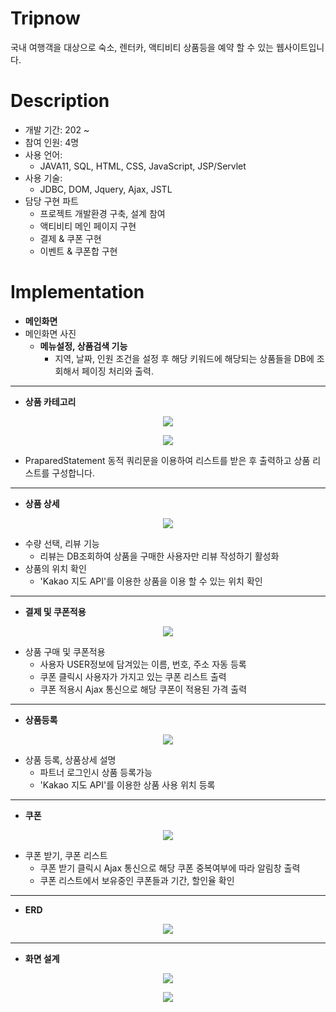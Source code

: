 # Tripnow
국내 여행객을 대상으로 숙소, 렌터카, 액티비티 상품등을 예약 할 수 있는 웹사이트입니다.

# Description
* 개발 기간: 202 ~ 
* 참여 인원: 4명
* 사용 언어: 
  * JAVA11, SQL, HTML, CSS, JavaScript, JSP/Servlet
* 사용 기술:
  *  JDBC, DOM, Jquery, Ajax, JSTL
* 담당 구현 파트
  -  프로젝트 개발환경 구축, 설계 참여
  -  액티비티 메인 페이지 구현
  -  결제 & 쿠폰 구현
  -  이벤트 & 쿠폰합 구현

# Implementation
* **메인화면**
* 메인화면 사진
  * **메뉴설정, 상품검색 기능**
    * 지역, 날짜, 인원 조건을 설정 후 해당 키워드에 해당되는 상품들을 DB에 조회해서 페이징 처리와 출력.

___
* **상품 카테고리**
 <p align="center"><img src="https://github.com/JungleSpider/TripNow/blob/master/src/main/webapp/file/%EB%A9%94%EC%9D%B8%ED%99%94%EB%A9%B4.PNG?raw=true"/></p>
 <p align="center"><img src="https://github.com/JungleSpider/TripNow/blob/master/src/main/webapp/file/%EB%A6%AC%EC%8A%A4%ED%8A%B8%20%EC%BD%94%EB%93%9C.PNG?raw=true"/></p>

  * PraparedStatement 동적 쿼리문을 이용하여 리스트를 받은 후 출력하고 상품 리스트를 구성합니다.
___
* **상품 상세**
 <p align="center"><img src="https://github.com/JungleSpider/TripNow/blob/master/src/main/webapp/file/%EC%83%81%ED%92%88%20%EC%83%81%EC%84%B8.PNG?raw=true"/></p>

  *  수량 선택, 리뷰 기능
     *  리뷰는 DB조회하여 상품을 구매한 사용자만 리뷰 작성하기 활성화
  *  상품의 위치 확인
     *  'Kakao 지도 API'를 이용한 상품을 이용 할 수 있는 위치 확인
___
* **결제 및 쿠폰적용**
<p align="center"><img src="https://github.com/JungleSpider/TripNow/blob/master/src/main/webapp/file/%EA%B2%B0%EC%A0%9C%20%EC%BF%A0%ED%8F%B0.PNG?raw=true"/></p>

  * 상품 구매 및 쿠폰적용
    * 사용자 USER정보에 담겨있는 이름, 번호, 주소 자동 등록
    * 쿠폰 클릭시 사용자가 가지고 있는 쿠폰 리스트 출력
    * 쿠폰 적용시 Ajax 통신으로 해당 쿠폰이 적용된 가격 출력

___
* **상품등록**
<p align="center"><img src="https://github.com/JungleSpider/TripNow/blob/master/src/main/webapp/file/%EC%83%81%ED%92%88%EB%93%B1%EB%A1%9D.PNG?raw=true"/></p>

  * 상품 등록, 상품상세 설명
    * 파트너 로그인시 상품 등록가능
    * 'Kakao 지도 API'를 이용한 상품 사용 위치 등록
___
* **쿠폰**
<p align="center"><img src="https://github.com/JungleSpider/TripNow/blob/master/src/main/webapp/file/%EC%BF%A0%ED%8F%B0.PNG?raw=true"/></p>

  * 쿠폰 받기, 쿠폰 리스트
    * 쿠폰 받기 클릭시 Ajax 통신으로 해당 쿠폰 중복여부에 따라 알림창 출력
    * 쿠폰 리스트에서 보유중인 쿠폰들과 기간, 할인율 확인
  ___
* **ERD**
<p align="center"><img src="https://github.com/JungleSpider/TripNow/blob/master/src/main/webapp/file/ERD.png?raw=true"/></p>

___
* **화면 설계**
<p align="center"><img src="https://github.com/JungleSpider/TripNow/blob/master/src/main/webapp/file/%ED%8E%98%EC%9D%B4%EC%A7%80%20%EA%B4%80%EA%B3%84%EB%8F%84%20-%20%ED%99%94%EB%A9%B4%20%EC%88%9C%EC%84%9C.png?raw=true"/></p>
<p align="center"><img src="https://github.com/JungleSpider/TripNow/blob/master/src/main/webapp/file/%ED%8E%98%EC%9D%B4%EC%A7%80%EA%B4%80%EA%B3%84%EB%8F%84%20-%20%ED%99%94%EB%A9%B4%EA%B0%84%20%EB%8D%B0%EC%9D%B4%ED%84%B0%20%EC%9D%B4%EB%8F%99.png?raw=true"/></p>
